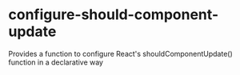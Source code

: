 # configure-should-component-update
Provides a function to configure React's shouldComponentUpdate() function in a declarative way
